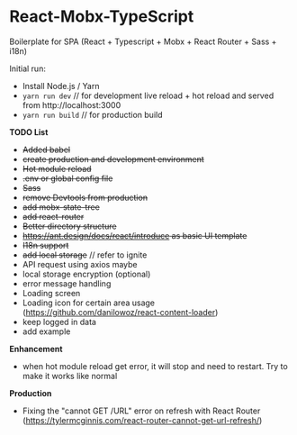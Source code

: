 # React-Mobx-TypeScript

Boilerplate for SPA (React + Typescript + Mobx + React Router + Sass + i18n)


Initial run:

* Install Node.js / Yarn
* `yarn run dev`  // for development live reload + hot reload and served from http://localhost:3000
* `yarn run build` // for production build

**TODO List**
- ~~Added babel~~
- ~~create production and development environment~~
- ~~Hot module reload~~
- ~~.env or global config file~~
- ~~Sass~~
- ~~remove Devtools from production~~
- ~~add mobx-state-tree~~
- ~~add react-router~~
- ~~Better directory structure~~
- ~~https://ant.design/docs/react/introduce as basic UI template~~
- ~~I18n support~~
- ~~add local storage~~ // refer to ignite
- API request using axios maybe
- local storage encryption (optional)
- error message handling 
- Loading screen 
- Loading icon for certain area usage (https://github.com/danilowoz/react-content-loader)
- keep logged in data
- add example

**Enhancement**
- when hot module reload get error, it will stop and need to restart. Try to make it works like normal

**Production**
- Fixing the "cannot GET /URL" error on refresh with React Router (https://tylermcginnis.com/react-router-cannot-get-url-refresh/)
